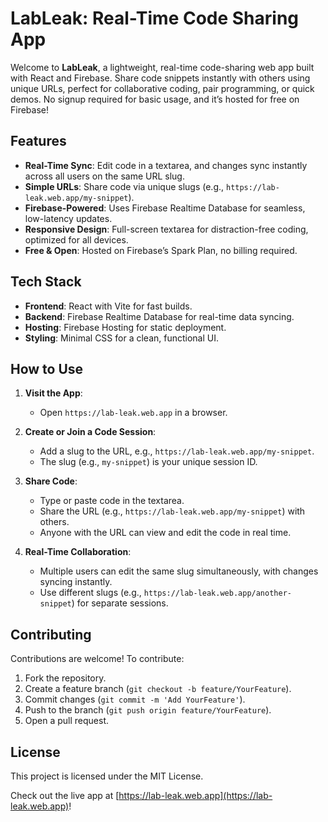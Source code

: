 # LabLeak: Real-Time Code Sharing App

Welcome to **LabLeak**, a lightweight, real-time code-sharing web app built with React and Firebase. Share code snippets instantly with others using unique URLs, perfect for collaborative coding, pair programming, or quick demos. No signup required for basic usage, and it’s hosted for free on Firebase!

## Features
- **Real-Time Sync**: Edit code in a textarea, and changes sync instantly across all users on the same URL slug.
- **Simple URLs**: Share code via unique slugs (e.g., `https://lab-leak.web.app/my-snippet`).
- **Firebase-Powered**: Uses Firebase Realtime Database for seamless, low-latency updates.
- **Responsive Design**: Full-screen textarea for distraction-free coding, optimized for all devices.
- **Free & Open**: Hosted on Firebase’s Spark Plan, no billing required.

## Tech Stack
- **Frontend**: React with Vite for fast builds.
- **Backend**: Firebase Realtime Database for real-time data syncing.
- **Hosting**: Firebase Hosting for static deployment.
- **Styling**: Minimal CSS for a clean, functional UI.

## How to Use
1. **Visit the App**:
   - Open `https://lab-leak.web.app` in a browser.

2. **Create or Join a Code Session**:
   - Add a slug to the URL, e.g., `https://lab-leak.web.app/my-snippet`.
   - The slug (e.g., `my-snippet`) is your unique session ID.

3. **Share Code**:
   - Type or paste code in the textarea.
   - Share the URL (e.g., `https://lab-leak.web.app/my-snippet`) with others.
   - Anyone with the URL can view and edit the code in real time.

4. **Real-Time Collaboration**:
   - Multiple users can edit the same slug simultaneously, with changes syncing instantly.
   - Use different slugs (e.g., `https://lab-leak.web.app/another-snippet`) for separate sessions.

## Contributing
Contributions are welcome! To contribute:
1. Fork the repository.
2. Create a feature branch (`git checkout -b feature/YourFeature`).
3. Commit changes (`git commit -m 'Add YourFeature'`).
4. Push to the branch (`git push origin feature/YourFeature`).
5. Open a pull request.

## License
This project is licensed under the MIT License.

Check out the live app at [https://lab-leak.web.app](https://lab-leak.web.app)!

